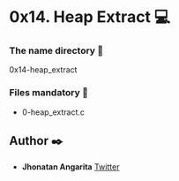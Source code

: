 # 0x14. Heap Extract :computer:

### The name directory :file_folder:

0x14-heap_extract

### Files mandatory :page_facing_up:

- 0-heap_extract.c


## Author :black_nib:

- **Jhonatan Angarita**
  [Twitter](https://twitter.com/Alejandro_Angar)